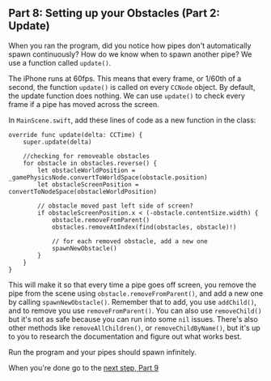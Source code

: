 ## Part 8: Setting up your Obstacles (Part 2: Update)

When you ran the program, did you notice how pipes don't automatically spawn continuously? How do we know when to spawn another pipe? We use a function called `update()`.

The iPhone runs at 60fps. This means that every frame, or 1/60th of a second, the function `update()` is called on every `CCNode` object. By default, the update function does nothing. We can use `update()` to check every frame if a pipe has moved across the screen.

In `MainScene.swift`, add these lines of code as a new function in the class:

```
override func update(delta: CCTime) {
    super.update(delta)

    //checking for removeable obstacles
    for obstacle in obstacles.reverse() {
        let obstacleWorldPosition = _gamePhysicsNode.convertToWorldSpace(obstacle.position)
        let obstacleScreenPosition = convertToNodeSpace(obstacleWorldPosition)

        // obstacle moved past left side of screen?
        if obstacleScreenPosition.x < (-obstacle.contentSize.width) {
            obstacle.removeFromParent()
            obstacles.removeAtIndex(find(obstacles, obstacle)!)

            // for each removed obstacle, add a new one
            spawnNewObstacle()
        }
    }
}
```

This will make it so that every time a pipe goes off screen, you remove the pipe from the scene using `obstacle.removeFromParent()`, and add a new one by calling `spawnNewObstacle()`. Remember that to add, you use `addChild()`, and to remove you use `removeFromParent()`. You can also use `removeChild()` but it's not as safe because you can run into some `nil` issues. There's also other methods like `removeAllChildren()`, or `removeChildByName()`, but it's up to you to research the documentation and figure out what works best.

Run the program and your pipes should spawn infinitely.

When you're done go to the <a href="#top" onclick="setTutorial(9)">next step, Part 9
